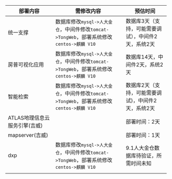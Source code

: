 | 部署内容                      | 需修改内容                                                   | 预估时间                                            |
| ----------------------------- | ------------------------------------------------------------ | --------------------------------------------------- |
| 统一支撑                      | 数据库修改`mysql->人大金仓`，中间件修改`tomcat->TongWeb`，部署系统修改`centos->麒麟 V10` | 数据库3天（支持，可能需要调试），中间件2天，系统2天 |
| 房普可视化应用                | 数据库修改`mysql->人大金仓`，中间件修改`tomcat->TongWeb`，部署系统修改`centos->麒麟 V10` | 数据库14天，中间件2天，系统2天                      |
| 智能检索                      | 数据库修改`mysql->人大金仓`，中间件修改`tomcat->TongWeb`，部署系统修改`centos->麒麟 V10` | 数据库2天（支持，可能需要调试)，中间件2天，系统2天  |
| ATLAS地理信息云服务引擎(吉威) |                                                              | 部署时间：2天                                       |
| mapserver(吉威)               |                                                              | 部署时间：1天                                       |
| dxp                           | 数据库修改`mysql->人大金仓`，中间件修改`tomcat->TongWeb`，部署系统修改`centos->麒麟 V10` | 9.1人大金仓数据库待验证，所需时间未知               |
|                               |                                                              |                                                     |

